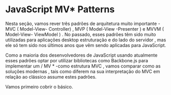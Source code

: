 # JavaScript MV* Patterns

Nesta seção, vamos rever três padrões de arquitetura muito importante - MVC ( Model-View- Controller) , MVP ( Model-View -Presenter ) e MVVM ( Model-View- ViewModel ) . No passado, esses padrões têm sido muito utilizadas para aplicações desktop estruturação e do lado do servidor , mas ele só tem sido nos últimos anos que vêm sendo aplicadas para JavaScript.

Como a maioria dos desenvolvedores de JavaScript usando atualmente esses padrões optar por utilizar bibliotecas como Backbone.js para implementar um / MV * -como estrutura MVC , vamos comparar como as soluções modernas , tais como diferem na sua interpretação do MVC em relação ao clássico assume estes padrões.

Vamos primeiro cobrir o básico.
